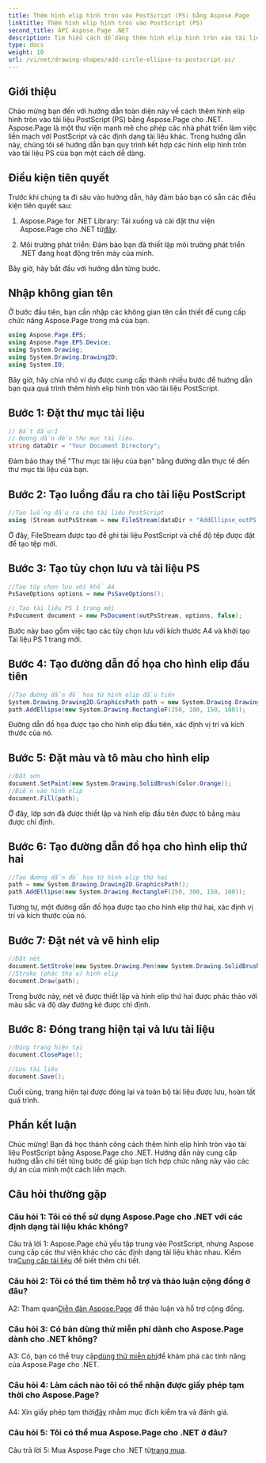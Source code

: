 ```yaml
---
title: Thêm hình elip hình tròn vào PostScript (PS) bằng Aspose.Page
linktitle: Thêm hình elip hình tròn vào PostScript (PS)
second_title: API Aspose.Page .NET
description: Tìm hiểu cách dễ dàng thêm hình elip hình tròn vào tài liệu PostScript (PS) bằng Aspose.Page cho .NET. Hãy làm theo hướng dẫn từng bước của chúng tôi để tích hợp liền mạch.
type: docs
weight: 10
url: /vi/net/drawing-shapes/add-circle-ellipse-to-postscript-ps/
---
```

## Giới thiệu

Chào mừng bạn đến với hướng dẫn toàn diện này về cách thêm hình elip hình tròn vào tài liệu PostScript (PS) bằng Aspose.Page cho .NET. Aspose.Page là một thư viện mạnh mẽ cho phép các nhà phát triển làm việc liền mạch với PostScript và các định dạng tài liệu khác. Trong hướng dẫn này, chúng tôi sẽ hướng dẫn bạn quy trình kết hợp các hình elip hình tròn vào tài liệu PS của bạn một cách dễ dàng.

## Điều kiện tiên quyết

Trước khi chúng ta đi sâu vào hướng dẫn, hãy đảm bảo bạn có sẵn các điều kiện tiên quyết sau:

1.  Aspose.Page for .NET Library: Tải xuống và cài đặt thư viện Aspose.Page cho .NET từ[đây](https://releases.aspose.com/page/net/).

2. Môi trường phát triển: Đảm bảo bạn đã thiết lập môi trường phát triển .NET đang hoạt động trên máy của mình.

Bây giờ, hãy bắt đầu với hướng dẫn từng bước.

## Nhập không gian tên

Ở bước đầu tiên, bạn cần nhập các không gian tên cần thiết để cung cấp chức năng Aspose.Page trong mã của bạn.

```csharp
using Aspose.Page.EPS;
using Aspose.Page.EPS.Device;
using System.Drawing;
using System.Drawing.Drawing2D;
using System.IO;
```

Bây giờ, hãy chia nhỏ ví dụ được cung cấp thành nhiều bước để hướng dẫn bạn qua quá trình thêm hình elip hình tròn vào tài liệu PostScript.

## Bước 1: Đặt thư mục tài liệu

```csharp
// Bắt đầu:1
// Đường dẫn đến thư mục tài liệu.
string dataDir = "Your Document Directory";
```

Đảm bảo thay thế "Thư mục tài liệu của bạn" bằng đường dẫn thực tế đến thư mục tài liệu của bạn.

## Bước 2: Tạo luồng đầu ra cho tài liệu PostScript

```csharp
//Tạo luồng đầu ra cho tài liệu PostScript
using (Stream outPsStream = new FileStream(dataDir + "AddEllipse_outPS.ps", FileMode.Create))
```

Ở đây, FileStream được tạo để ghi tài liệu PostScript và chế độ tệp được đặt để tạo tệp mới.

## Bước 3: Tạo tùy chọn lưu và tài liệu PS

```csharp
//Tạo tùy chọn lưu với khổ A4
PsSaveOptions options = new PsSaveOptions();

// Tạo tài liệu PS 1 trang mới
PsDocument document = new PsDocument(outPsStream, options, false);
```

Bước này bao gồm việc tạo các tùy chọn lưu với kích thước A4 và khởi tạo Tài liệu PS 1 trang mới.

## Bước 4: Tạo đường dẫn đồ họa cho hình elip đầu tiên

```csharp
//Tạo đường dẫn đồ họa từ hình elip đầu tiên
System.Drawing.Drawing2D.GraphicsPath path = new System.Drawing.Drawing2D.GraphicsPath();
path.AddEllipse(new System.Drawing.RectangleF(250, 100, 150, 100));
```

Đường dẫn đồ họa được tạo cho hình elip đầu tiên, xác định vị trí và kích thước của nó.

## Bước 5: Đặt màu và tô màu cho hình elip

```csharp
//Đặt sơn
document.SetPaint(new System.Drawing.SolidBrush(Color.Orange));
//Điền vào hình elip
document.Fill(path);
```

Ở đây, lớp sơn đã được thiết lập và hình elip đầu tiên được tô bằng màu được chỉ định.

## Bước 6: Tạo đường dẫn đồ họa cho hình elip thứ hai

```csharp
//Tạo đường dẫn đồ họa từ hình elip thứ hai
path = new System.Drawing.Drawing2D.GraphicsPath();
path.AddEllipse(new System.Drawing.RectangleF(250, 300, 150, 100));
```

Tương tự, một đường dẫn đồ họa được tạo cho hình elip thứ hai, xác định vị trí và kích thước của nó.

## Bước 7: Đặt nét và vẽ hình elip

```csharp
//Đặt nét
document.SetStroke(new System.Drawing.Pen(new System.Drawing.SolidBrush(Color.Red), 3));
//Stroke (phác thảo) hình elip
document.Draw(path);
```

Trong bước này, nét vẽ được thiết lập và hình elip thứ hai được phác thảo với màu sắc và độ dày đường kẻ được chỉ định.

## Bước 8: Đóng trang hiện tại và lưu tài liệu

```csharp
//Đóng trang hiện tại
document.ClosePage();

//Lưu tài liệu
document.Save();
```

Cuối cùng, trang hiện tại được đóng lại và toàn bộ tài liệu được lưu, hoàn tất quá trình.

## Phần kết luận

Chúc mừng! Bạn đã học thành công cách thêm hình elip hình tròn vào tài liệu PostScript bằng Aspose.Page cho .NET. Hướng dẫn này cung cấp hướng dẫn chi tiết từng bước để giúp bạn tích hợp chức năng này vào các dự án của mình một cách liền mạch.

## Câu hỏi thường gặp

### Câu hỏi 1: Tôi có thể sử dụng Aspose.Page cho .NET với các định dạng tài liệu khác không?

 Câu trả lời 1: Aspose.Page chủ yếu tập trung vào PostScript, nhưng Aspose cung cấp các thư viện khác cho các định dạng tài liệu khác nhau. Kiểm tra[Cung cấp tài liệu](https://reference.aspose.com/page/net/) để biết thêm chi tiết.

### Câu hỏi 2: Tôi có thể tìm thêm hỗ trợ và thảo luận cộng đồng ở đâu?

 A2: Tham quan[Diễn đàn Aspose.Page](https://forum.aspose.com/c/page/39) để thảo luận và hỗ trợ cộng đồng.

### Câu hỏi 3: Có bản dùng thử miễn phí dành cho Aspose.Page dành cho .NET không?

 A3: Có, bạn có thể truy cập[dùng thử miễn phí](https://releases.aspose.com/)để khám phá các tính năng của Aspose.Page cho .NET.

### Câu hỏi 4: Làm cách nào tôi có thể nhận được giấy phép tạm thời cho Aspose.Page?

 A4: Xin giấy phép tạm thời[đây](https://purchase.aspose.com/temporary-license/) nhằm mục đích kiểm tra và đánh giá.

### Câu hỏi 5: Tôi có thể mua Aspose.Page cho .NET ở đâu?

 Câu trả lời 5: Mua Aspose.Page cho .NET từ[trang mua](https://purchase.aspose.com/buy).
